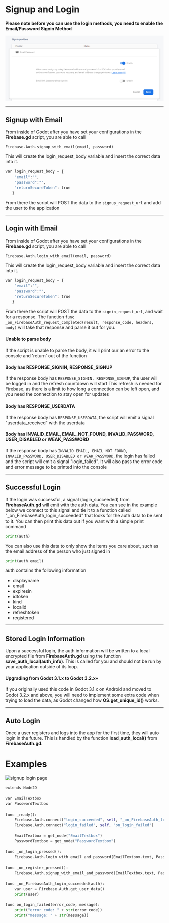 # Signup and Login

**Please note before you can use the login methods, you need to enable the Email/Password Signin Method**

![email signin method](/Docs/Images/email_signin_method.png)

---
## Signup with Email
From inside of Godot after you have set your configurations in the **Firebase.gd** script, you are able to call
```
Firebase.Auth.signup_with_email(email, password)
```

This will create the login_request_body variable and insert the correct data into it.

```python
var login_request_body = {
    "email":"",
    "password":"",
    "returnSecureToken": true
   }
```

From there the script will POST the data to the `signup_request_url` and add the user to the application

---
## Login with Email
From inside of Godot after you have set your configurations in the **Firebase.gd** script, you are able to call
```
Firebase.Auth.login_with_email(email, password)
```

This will create the login_request_body variable and insert the correct data into it.

```python
var login_request_body = {
    "email":"",
    "password":"",
    "returnSecureToken": true
   }
```

From there the script will POST the data to the `signin_request_url`, and wait for a response. The function `func _on_FirebaseAuth_request_completed(result, response_code, headers, body)` will take that response and parse it out for you.

#### Unable to parse body
If the script is unable to parse the body, it will print our an error to the console and 'return' out of the function


#### Body has RESPONSE_SIGNIN, RESPONSE_SIGNUP
If the response body has `RESPONSE_SIGNIN, RESPONSE_SIGNUP`, the user will be logged in and the refresh countdown will start
This refresh is needed for Firebase, as there is a limit to how long a connection can be left open, and you need the connection to stay open for updates

#### Body has RESPONSE_USERDATA
If the response body has `RESPONSE_USERDATA`, the script will emit a signal "userdata_received" with the userdata

#### Body has INVALID_EMAIL, EMAIL_NOT_FOUND, INVALID_PASSWORD, USER_DISABLED or WEAK_PASSWORD
If the response body has `INVALID_EMAIL, EMAIL_NOT_FOUND, INVALID_PASSWORD, USER_DISABLED or WEAK_PASSWORD`, the login has failed and the script will emit a signal "login_failed". It will also pass the error code and error message to be printed into the console

---
## Successful Login
If the login was successful, a signal (login_succeeded) from **FirebaseAuth.gd** will emit with the auth data. You can see in the example below we connect to this signal and tie it to a function called "_on_FirebaseAuth_login_succeeded" that looks for the auth data to be sent to it. You can then print this data out if you want with a simple print command
```python
print(auth)
```

You can also use this data to only show the items you care about, such as the email address of the person who just signed in

```python
print(auth.email)
```

auth contains the following information
* displayname
* email
* expiresin
* idtoken
* kind
* localid
* refreshtoken
* registered

---
## Stored Login Information
Upon a successful login, the auth information will be written to a local encrypted file from **FirebaseAuth.gd** using the function **save_auth_local(auth_info)**. This is called for you and should not be run by your application outside of its loop.

#### Upgrading from Godot 3.1.x to Godot 3.2.x+
If you originally used this code in Godot 3.1.x on Android and moved to Godot 3.2.x and above, you will need to implement some extra code when trying to load the data, as Godot changed how **OS.get_unique_id()** works.

---
## Auto Login
Once a user registers and logs into the app for the first time, they will auto login in the future. This is handled by the function **load_auth_local()** from **FirebaseAuth.gd**. 

# Examples

![signup login page](/Docs/Images/signup_login_page.png)
```python
extends Node2D

var EmailTextbox
var PasswordTextbox

func _ready():
	Firebase.Auth.connect("login_succeeded", self, "_on_FirebaseAuth_login_succeeded")
	Firebase.Auth.connect("login_failed", self, "on_login_failed")

	EmailTextbox = get_node("EmailTextbox")
	PasswordTextbox = get_node("PasswordTextbox")

func _on_login_pressed():
	Firebase.Auth.login_with_email_and_password(EmailTextbox.text, PasswordTextbox.text)

func _on_register_pressed():
	Firebase.Auth.signup_with_email_and_password(EmailTextbox.text, PasswordTextbox.text)

func _on_FirebaseAuth_login_succeeded(auth):
	var user = Firebase.Auth.get_user_data()
	print(user)
    
func on_login_failed(error_code, message):
	print("error code: " + str(error_code))
	print("message: " + str(message))
```